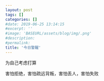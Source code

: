 ```yaml
---
layout: post
tags: []
categories: []
#date: 2019-06-25 13:14:15
#excerpt: ''
#image: 'BASEURL/assets/blog/img/.png'
#description:
#permalink:
title: '今日警醒'
---
```



为自己考虑打算

害怕拒绝，害怕疏远背叛，害怕丢人，害怕失败
